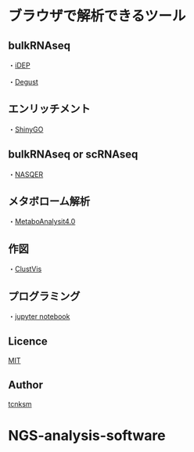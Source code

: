 ブラウザで解析できるツール
======================================


## bulkRNAseq
・[iDEP](http://10.164.179.3/idep92/)

・[Degust](http://10.164.179.3:8001/)


## エンリッチメント
・[ShinyGO](http://10.164.179.3/go60/)


## bulkRNAseq or scRNAseq
・[NASQER](http://10.164.179.3:8083/)


## メタボローム解析
・[MetaboAnalysit4.0](http://10.164.179.3:8080/MetaboAnalyst/faces/home.xhtml)


## 作図
・[ClustVis](http://10.164.179.3:3737/)


## プログラミング
・[jupyter notebook](http://10.164.179.3:8888/tree)


## Licence



[MIT](https://github.com/tcnksm/tool/blob/master/LICENCE)

## Author

[tcnksm](https://github.com/tcnksm)

# NGS-analysis-software


